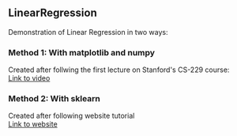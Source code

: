 ## LinearRegression
Demonstration of Linear Regression in two ways:  
   
### Method 1: With matplotlib and numpy   
  Created after follwing the first lecture on Stanford's CS-229 course:   
  [Link to video](https://youtu.be/4b4MUYve_U8?si=Tc8uLpre2gISXxjT)   

### Method 2: With sklearn   
  Created after following website tutorial   
  [Link to website](https://pythonprogramming.net/machine-learning-tutorial-python-introduction/#google_vignette)
  
